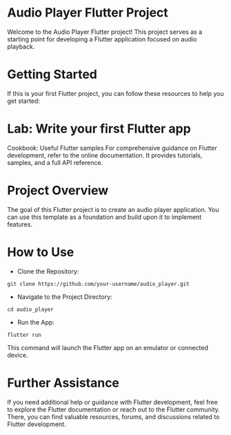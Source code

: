# Audio Player Flutter Project
Welcome to the Audio Player Flutter project! This project serves as a starting point for developing a Flutter application focused on audio playback.

# Getting Started
If this is your first Flutter project, you can follow these resources to help you get started:

# Lab: Write your first Flutter app
Cookbook: Useful Flutter samples
For comprehensive guidance on Flutter development, refer to the online documentation. It provides tutorials, samples, and a full API reference.

# Project Overview
The goal of this Flutter project is to create an audio player application. You can use this template as a foundation and build upon it to implement features.

# How to Use
- Clone the Repository:

`git clone https://github.com/your-username/audio_player.git`

- Navigate to the Project Directory:

`cd audio_player`

- Run the App:

`flutter run`

This command will launch the Flutter app on an emulator or connected device.

# Further Assistance
If you need additional help or guidance with Flutter development, feel free to explore the Flutter documentation or reach out to the Flutter community. There, you can find valuable resources, forums, and discussions related to Flutter development.
